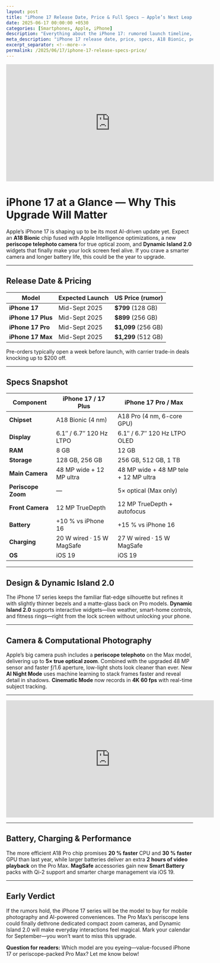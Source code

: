 ```yaml
---
layout: post
title: "iPhone 17 Release Date, Price & Full Specs — Apple’s Next Leap in AI & Imaging"
date: 2025-06-17 00:00:00 +0530
categories: [Smartphones, Apple, iPhone]
description: "Everything about the iPhone 17: rumored launch timeline, A18 Bionic performance, periscope camera upgrade, Dynamic Island enhancements, battery life, prices, and first impressions."
meta_description: "iPhone 17 release date, price, specs, A18 Bionic, periscope telephoto, 120 Hz LTPO display, iOS 19, MagSafe improvements — complete guide."
excerpt_separator: <!--more-->
permalink: /2025/06/17/iphone-17-release-specs-price/
---
```


<!-- Main-page video -->
<div class="video-embed">
  <iframe
    width="560"
    height="315"
    src="https://www.youtube.com/embed/efiwe91ZCa0"
    title="iPhone 17, 17 Air, 17 Pro and 17 Pro Max – Everything We Know"
    frameborder="0"
    allow="accelerometer; autoplay; clipboard-write; encrypted-media; gyroscope; picture-in-picture"
    allowfullscreen>
  </iframe>
</div>

<!--more-->

# iPhone 17 at a Glance — Why This Upgrade Will Matter

Apple’s iPhone 17 is shaping up to be its most AI-driven update yet. Expect an **A18 Bionic** chip fused with Apple Intelligence optimizations, a new **periscope telephoto camera** for true optical zoom, and **Dynamic Island 2.0** widgets that finally make your lock screen feel alive. If you crave a smarter camera and longer battery life, this could be the year to upgrade.

---

## Release Date & Pricing

| Model               | Expected Launch    | US Price (rumor)      |
|---------------------|--------------------|-----------------------|
| **iPhone 17**       | Mid-Sept 2025      | **$799** (128 GB)     |
| **iPhone 17 Plus**  | Mid-Sept 2025      | **$899** (256 GB)     |
| **iPhone 17 Pro**   | Mid-Sept 2025      | **$1,099** (256 GB)   |
| **iPhone 17 Max**   | Mid-Sept 2025      | **$1,299** (512 GB)   |

Pre-orders typically open a week before launch, with carrier trade-in deals knocking up to $200 off.

---

## Specs Snapshot

| Component           | iPhone 17 / 17 Plus           | iPhone 17 Pro / Max          |
|---------------------|-------------------------------|------------------------------|
| **Chipset**         | A18 Bionic (4 nm)             | A18 Pro (4 nm, 6-core GPU)   |
| **Display**         | 6.1″ / 6.7″ 120 Hz LTPO       | 6.1″ / 6.7″ 120 Hz LTPO OLED |
| **RAM**             | 8 GB                          | 12 GB                        |
| **Storage**         | 128 GB, 256 GB                | 256 GB, 512 GB, 1 TB         |
| **Main Camera**     | 48 MP wide + 12 MP ultra       | 48 MP wide + 48 MP tele + 12 MP ultra |
| **Periscope Zoom**  | —                             | 5× optical (Max only)        |
| **Front Camera**    | 12 MP TrueDepth               | 12 MP TrueDepth + autofocus  |
| **Battery**         | +10 % vs iPhone 16            | +15 % vs iPhone 16           |
| **Charging**        | 20 W wired · 15 W MagSafe     | 27 W wired · 15 W MagSafe    |
| **OS**              | iOS 19                        | iOS 19                       |

---

## Design & Dynamic Island 2.0

The iPhone 17 series keeps the familiar flat-edge silhouette but refines it with slightly thinner bezels and a matte-glass back on Pro models. **Dynamic Island 2.0** supports interactive widgets—live weather, smart-home controls, and fitness rings—right from the lock screen without unlocking your phone.

---

## Camera & Computational Photography

Apple’s big camera push includes a **periscope telephoto** on the Max model, delivering up to **5× true optical zoom**. Combined with the upgraded 48 MP sensor and faster ƒ/1.6 aperture, low-light shots look cleaner than ever. New **AI Night Mode** uses machine learning to stack frames faster and reveal detail in shadows. **Cinematic Mode** now records in **4K 60 fps** with real-time subject tracking.

---

<!-- Mid-post video -->
<div class="video-embed">
  <iframe
    width="560"
    height="315"
    src="https://www.youtube.com/embed/JweY81Azn1c"
    title="10 SHOCKING LEAKS for the iPhone 17 Pro You Need to Know!"
    frameborder="0"
    allow="accelerometer; autoplay; clipboard-write; encrypted-media; gyroscope; picture-in-picture"
    allowfullscreen>
  </iframe>
</div>

---

## Battery, Charging & Performance

The more efficient A18 Pro chip promises **20 % faster** CPU and **30 % faster** GPU than last year, while larger batteries deliver an extra **2 hours of video playback** on the Pro Max. **MagSafe** accessories gain new **Smart Battery** packs with Qi-2 support and smarter charge management via iOS 19.

---

## Early Verdict

If the rumors hold, the iPhone 17 series will be the model to buy for mobile photography and AI-powered conveniences. The Pro Max’s periscope lens could finally dethrone dedicated compact zoom cameras, and Dynamic Island 2.0 will make everyday interactions feel magical. Mark your calendar for September—you won’t want to miss this upgrade.

**Question for readers:** Which model are you eyeing—value-focused iPhone 17 or periscope-packed Pro Max? Let me know below!
